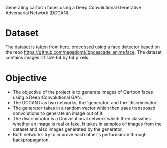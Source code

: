 Generating cartoon faces using a Deep Convolutional Generative Adversarial Network (DCGAN).    

# Dataset 
The dataset is taken from [here](https://google.github.io/cartoonset/download.html). 
processed using a face detector based on the repo https://github.com/nagadomi/lbpcascade_animeface. 
The dataset contains images of size 64 by 64 pixels.  
# Objective 
- The objective of the project is to generate images of Cartoon faces using a Deep Convolutional GAN. 
- The DCGAN has two networks, the 'generator' and the 'discriminator'.   
- The generator takes in a random vector which then uses transposed convolutions to generate an image out of it.   
- The discriminator is a Convolutional network which then classifies whether an image is real or fake. It takes in samples of images from the dataset  and also images generated by the generator.  
- Both networks try to improve each other's performance through backpropagation.
